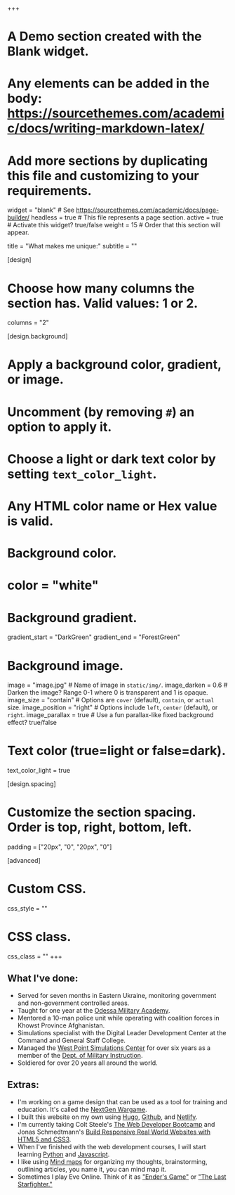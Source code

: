 +++
# A Demo section created with the Blank widget.
# Any elements can be added in the body: https://sourcethemes.com/academic/docs/writing-markdown-latex/
# Add more sections by duplicating this file and customizing to your requirements.

widget = "blank"  # See https://sourcethemes.com/academic/docs/page-builder/
headless = true  # This file represents a page section.
active = true  # Activate this widget? true/false
weight = 15  # Order that this section will appear.

title = "What makes me unique:"
subtitle = ""

[design]
  # Choose how many columns the section has. Valid values: 1 or 2.
  columns = "2"

[design.background]
  # Apply a background color, gradient, or image.
  #   Uncomment (by removing `#`) an option to apply it.
  #   Choose a light or dark text color by setting `text_color_light`.
  #   Any HTML color name or Hex value is valid.

  # Background color.
 # color = "white"
  
  # Background gradient.
  gradient_start = "DarkGreen"
 gradient_end = "ForestGreen"
  
  # Background image.
  image = "image.jpg"  # Name of image in `static/img/`.
  image_darken = 0.6  # Darken the image? Range 0-1 where 0 is transparent and 1 is opaque.
  image_size = "contain"  #  Options are `cover` (default), `contain`, or `actual` size.
  image_position = "right"  # Options include `left`, `center` (default), or `right`.
  image_parallax = true  # Use a fun parallax-like fixed background effect? true/false
  
  # Text color (true=light or false=dark).
  text_color_light = true

[design.spacing]
  # Customize the section spacing. Order is top, right, bottom, left.
  padding = ["20px", "0", "20px", "0"]

[advanced]
 # Custom CSS. 
 css_style = ""
 
 # CSS class.
 css_class = ""
+++
## What I've done:
- Served for seven months in Eastern Ukraine, monitoring government and non-government controlled areas.
- Taught for one year at the [Odessa Military Academy](https://en.wikipedia.org/wiki/Odessa_Military_Academy).
- Mentored a 10-man police unit while operating with coalition forces in Khowst Province Afghanistan.
- Simulations specialist with the Digital Leader Development Center at the Command and General Staff College.
- Managed the [West Point Simulations Center](https://www.westpoint.edu/military/department-of-military-instruction/simulation-center) for over six years as a member of the [Dept. of Military Instruction](https://www.westpoint.edu/military/department-of-military-instruction).
- Soldiered for over 20 years all around the world.

## Extras:
- I'm working on a game design that can be used as a tool for training and education. It's called the [NextGen Wargame](https://www.nextgenwargame.com/).
- I built this website on my own using [Hugo](https://gohugo.io/), [Github](https://github.com/), and [Netlify](https://www.netlify.com/).
- I'm currently taking Colt Steele's [The Web Developer Bootcamp](https://www.udemy.com/course/the-web-developer-bootcamp/) and Jonas Schmedtmann's [Build Responsive Real World Websites with HTML5 and CSS3](https://www.udemy.com/course/design-and-develop-a-killer-website-with-html5-and-css3/).
- When I've finished with the web development courses, I will start learning [Python](https://www.python.org/doc/essays/blurb/) and [Javascript](https://developer.mozilla.org/en-US/docs/Learn/JavaScript/First_steps/What_is_JavaScript).
- I like using [Mind maps](https://www.mindmapping.com/mind-map.php) for organizing my thoughts, brainstorming, outlining articles, you name it, you can mind map it.
- Sometimes I play Eve Online. Think of it as ["Ender's Game"](https://en.wikipedia.org/wiki/Ender%27s_Game) or ["The Last Starfighter."](https://en.wikipedia.org/wiki/The_Last_Starfighter)